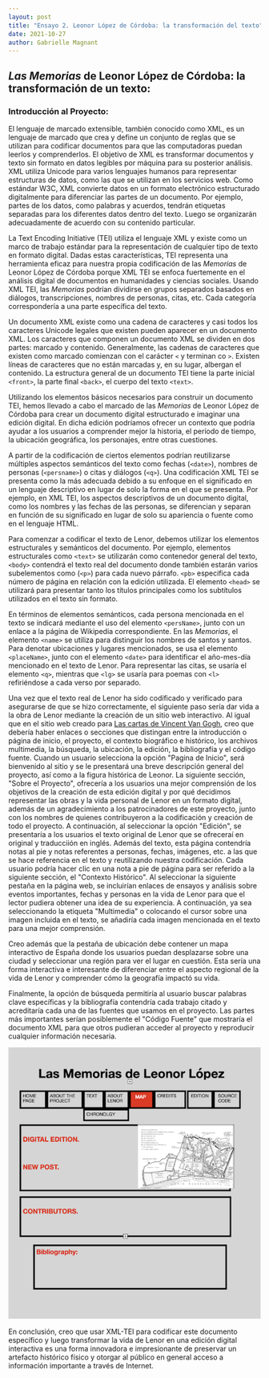 ```yaml
---
layout: post
title: "Ensayo 2. Leonor López de Córdoba: la transformación del texto"
date: 2021-10-27
author: Gabrielle Magnant
---
```


## *Las Memorias* de Leonor López de Córdoba: la transformación de un texto:

### Introducción al Proyecto:

El lenguaje de marcado extensible, también conocido como XML, es un lenguaje de marcado que crea y define un conjunto de reglas que se utilizan para codificar documentos para que las computadoras puedan leerlos y comprenderlos. El objetivo de XML es transformar documentos y texto sin formato en datos legibles por máquina para su posterior análisis. XML utiliza Unicode para varios lenguajes humanos para representar estructuras de datos, como las que se utilizan en los servicios web. Como estándar W3C, XML convierte datos en un formato electrónico estructurado digitalmente para diferenciar las partes de un documento. Por ejemplo, partes de los datos, como palabras y acuerdos, tendrán etiquetas separadas para los diferentes datos dentro del texto. Luego se organizarán adecuadamente de acuerdo con su contenido particular.

La Text Encoding Initiative (TEI) utiliza el lenguaje XML y existe como un marco de trabajo estándar para la representación de cualquier tipo de texto en formato digital. Dadas estas características, TEI representa una herramienta eficaz para nuestra propia codificación de las *Memorias* de Leonor López de Córdoba porque XML TEI se enfoca fuertemente en el análisis digital de documentos en humanidades y ciencias sociales. Usando XML TEI, las *Memorias* podrían dividirse en grupos separados basados en diálogos, transcripciones, nombres de personas, citas, etc. Cada categoría correspondería a una parte específica del texto. 

Un documento XML existe como una cadena de caracteres y casi todos los caracteres Unicode legales que existen pueden aparecer en un documento XML. Los caracteres que componen un documento XML se dividen en dos partes: marcado y contenido. Generalmente, las cadenas de caracteres que existen como marcado comienzan con el carácter `<` y terminan co `>`. Existen líneas de caracteres que no están marcadas y, en su lugar, albergan el contenido. La estructura general de un documento TEI tiene la parte inicial `<front>`, la parte final `<back>`, el cuerpo del texto `<text>`.

Utilizando los elementos básicos necesarios para construir un documento TEI, hemos llevado a cabo el marcado de las *Memorias* de Leonor López de Córdoba para crear un documento digital estructurado e imaginar una edición digital. En dicha edición podríamos ofrecer un contexto que podría ayudar a los usuarios a comprender mejor la historia, el período de tiempo, la ubicación geográfica, los personajes, entre otras cuestiones. 

A partir de la codificación de ciertos elementos podrían reutilizarse múltiples aspectos semánticos del texto como fechas (`<date>`), nombres de personas (`<persname>`) o citas y diálogos (`<q>`). Una codificación XML TEI se presenta como la más adecuada debido a su enfoque en el significado en un lenguaje descriptivo en lugar de solo la forma en el que se presenta. Por ejemplo, en XML TEI, los aspectos descriptivos de un documento digital, como los nombres y las fechas de las personas, se diferencian y separan en función de su significado en lugar de solo su apariencia o fuente como en el lenguaje HTML.

Para comenzar a codificar el texto de Lenor, debemos utilizar los elementos estructurales y semánticos del documento. Por ejemplo, elementos estructurales como `<text>` se utilizarán como contenedor general del texto, `<body>` contendrá el texto real del documento donde también estarán varios subelementos como (`<p>`) para cada nuevo párrafo. `<pb>` especifica cada número de página en relación con la edición utilizada. El elemento `<head>` se utilizará para presentar tanto los títulos principales como los subtítulos utilizados en el texto sin formato.

En términos de elementos semánticos, cada persona mencionada en el texto se indicará mediante el uso del elemento `<persName>`, junto con un enlace a la página de Wikipedia correspondiente. En las *Memorias*, el elemento `<name>` se utiliza para distinguir los nombres de santos y santos. Para denotar ubicaciones y lugares mencionados, se usa el elemento `<placeName>`, junto con el elemento `<date>` para identificar el año-mes-día mencionado en el texto de Lenor. Para representar las citas, se usaría el elemento `<q>`, mientras que `<lg>` se usaría para poemas con `<l>` refiriéndose a cada verso por separado.

Una vez que el texto real de Lenor ha sido codificado y verificado para asegurarse de que se hizo correctamente, el siguiente paso sería dar vida a la obra de Lenor mediante la creación de un sitio web interactivo. Al igual que en el sitio web creado para [Las cartas de Vincent Van Gogh](http://vangoghletters.org/vg/), creo que debería haber enlaces o secciones que distingan entre la introducción o página de inicio, el proyecto, el contexto biográfico e histórico, los archivos multimedia, la búsqueda, la ubicación, la edición, la bibliografía y el código fuente. Cuando un usuario selecciona la opción "Pagina de Inicio", será bienvenido al sitio y se le presentará una breve descripción general del proyecto, así como a la figura histórica de Leonor. La siguiente sección, "Sobre el Proyecto", ofrecería a los usuarios una mejor comprensión de los objetivos de la creación de esta edición digital y por qué decidimos representar las obras y la vida personal de Lenor en un formato digital, además de un agradecimiento a los patrocinadores de este proyecto, junto con los nombres de quienes contribuyeron a la codificación y creación de todo el proyecto. A continuación, al seleccionar la opción "Edición", se presentaría a los usuarios el texto original de Lenor que se ofreceraí en original y traducciión en inglés. Además del texto, esta página contendría notas al pie y notas referentes a personas, fechas, imágenes, etc. a las que se hace referencia en el texto y reutilizando nuestra codificación. Cada usuario podría hacer clic en una nota a pie de página para ser referido a la siguiente sección, el "Contexto Histórico". Al seleccionar la siguiente pestaña en la página web, se incluirían enlaces de ensayos y análisis sobre eventos importantes, fechas y personas en la vida de Lenor para que el lector pudiera obtener una idea de su experiencia. A continuación, ya sea seleccionando la etiqueta "Multimedia" o colocando el cursor sobre una imagen incluida en el texto, se añadiría cada imagen mencionada en el texto para una mejor comprensión. 

Creo además que la pestaña de ubicación debe contener un mapa interactivo de España donde los usuarios puedan desplazarse sobre una ciudad y seleccionar una región para ver el lugar en cuestión. Esta sería una forma interactiva e interesante de diferenciar entre el aspecto regional de la vida de Lenor y comprender cómo la geografía impactó su vida. 

Finalmente, la opción de búsqueda permitiría al usuario buscar palabras clave específicas y la bibliografía contendría cada trabajo citado y acreditaría cada una de las fuentes que usamos en el proyecto. Las partes más importantes serían posiblemente el "Código Fuente" que mostraría el documento XML para que otros pudieran acceder al proyecto y reproducir cualquier información necesaria. 
  
 <img src="/assets/images/lenormapa.png" alt="imagen" width="700"> 

 En conclusión, creo que usar XML-TEI para codificar este documento específico y luego transformar la vida de Lenor en una edición digital interactiva es una forma innovadora e impresionante de preservar un artefacto histórico físico y otorgar al público en general acceso a información importante a través de Internet.



